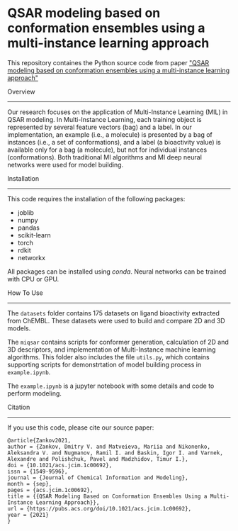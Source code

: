 QSAR modeling based on conformation ensembles using a multi-instance learning approach
======================================================================================
This repository containes the Python source code from paper ["QSAR modeling based on conformation ensembles using a 
multi-instance learning approach"](https://pubs.acs.org/doi/10.1021/acs.jcim.1c00692)

Overview
________
Our research focuses on the application of Multi-Instance Learning (MIL) in QSAR modeling. 
In Multi-Instance Learning, each training object is represented by several feature 
vectors (bag) and a label. In our implementation, an example (i.e., a molecule) is presented 
by a bag of instances (i.e., a set of conformations), and a label (a bioactivity value) is available 
only for a bag (a molecule), but not for individual instances (conformations). 
Both traditional MI algorithms and MI deep neural networks were used for model building.

Installation
____________
This code requires the installation of the following packages:
+ joblib
+ numpy
+ pandas
+ scikit-learn
+ torch
+ rdkit
+ networkx

All packages can be installed using *conda*. Neural networks can be trained with CPU or GPU. 

How To Use
__________
The `datasets` folder contains 175 datasets on ligand bioactivity extracted from ChEMBL. 
These datasets were used to build and compare 2D and 3D models.

The `miqsar` contains scripts for conformer generation, calculation of 2D and 3D descriptors, 
and implementation of Multi-Instance machine learning algorithms. This folder also includes the
file `utils.py`, which contains supporting scripts for demonstrtation of model building process in `example.ipynb`.

The `example.ipynb` is a jupyter notebook with some details and code to perform modeling.

Citation
________
If you use this code, please cite our source paper:

```
@article{Zankov2021,
author = {Zankov, Dmitry V. and Matveieva, Mariia and Nikonenko, Aleksandra V. and Nugmanov, Ramil I. and Baskin, Igor I. and Varnek, Alexandre and Polishchuk, Pavel and Madzhidov, Timur I.},
doi = {10.1021/acs.jcim.1c00692},
issn = {1549-9596},
journal = {Journal of Chemical Information and Modeling},
month = {sep},
pages = {acs.jcim.1c00692},
title = {{QSAR Modeling Based on Conformation Ensembles Using a Multi-Instance Learning Approach}},
url = {https://pubs.acs.org/doi/10.1021/acs.jcim.1c00692},
year = {2021}
}
```










